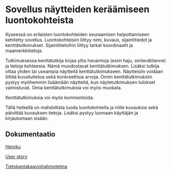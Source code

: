 # Sovellus näytteiden keräämiseen luontokohteista

Kyseessä on erilaisten luontokohteiden seuraamisen helpottamiseen kehitetty sovellus. Luontokohteisiin liittyy nimi, kuvaus, sijaintitiedot ja kenttätutkimukset. Sijaintitietoihin liittyy tarkat koordinaatit ja maamerkkitietoja. 

Tutkimuksessa kenttätutkija kirjaa ylös havaintoja (esim haju, sinilevätilanne) ja tietoja kohteesta. Nämä muodostavat kenttätutkimuksen. Lisäksi tutkija ottaa yhden tai useampia näytteitä kenttätutkimukseen. Näytteisiin voidaan liittää kuvailutietoa sekä konkreettisia arvoja. Omiin kenttätutkimuksiin pystyy myöhemmin lisäämään näytteitä, kun näytetutkimuksen tulokset valmistuvat. Omia kenttätutkimuksia voi myös muokata.

Kenttätutkimuksia voi myös kommentoida.

Tällä hetkellä on mahdollista luoda luontokohteita ja niille kuvauksia sekä päivittää kuvauksen tietoja. Lisäksi pystyy luomaan käyttäjän ja kirjautumaan sisään.

## Dokumentaatio

[Heroku](https://tsoha-naytteidenkerays.herokuapp.com/)

[User story](https://github.com/olgaviho/naytteidenKerays/blob/master/documentation/userstories.md)

[Tietokantakaaviohahmotelma](https://github.com/olgaviho/naytteidenKerays/blob/master/documentation/tietokantakaavio.md)

